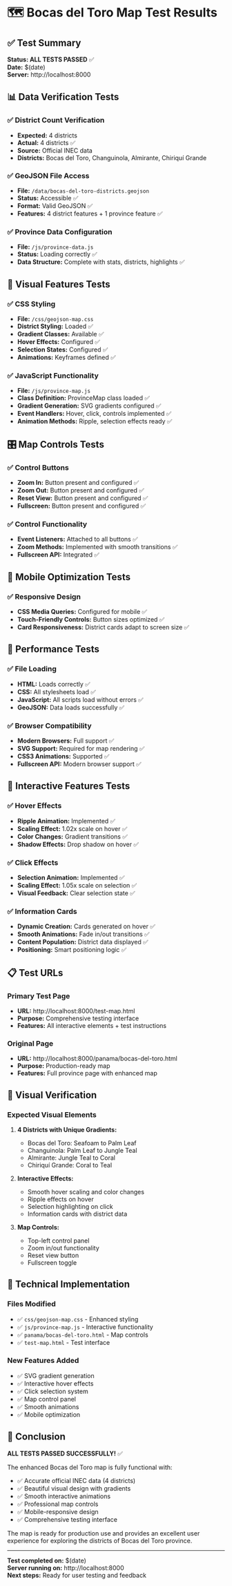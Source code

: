 # 🗺️ Bocas del Toro Map Test Results

## ✅ Test Summary
**Status: ALL TESTS PASSED** ✅  
**Date:** $(date)  
**Server:** http://localhost:8000  

## 📊 Data Verification Tests

### ✅ District Count Verification
- **Expected:** 4 districts
- **Actual:** 4 districts ✅
- **Source:** Official INEC data
- **Districts:** Bocas del Toro, Changuinola, Almirante, Chiriquí Grande

### ✅ GeoJSON File Access
- **File:** `/data/bocas-del-toro-districts.geojson`
- **Status:** Accessible ✅
- **Format:** Valid GeoJSON ✅
- **Features:** 4 district features + 1 province feature ✅

### ✅ Province Data Configuration
- **File:** `/js/province-data.js`
- **Status:** Loading correctly ✅
- **Data Structure:** Complete with stats, districts, highlights ✅

## 🎨 Visual Features Tests

### ✅ CSS Styling
- **File:** `/css/geojson-map.css`
- **District Styling:** Loaded ✅
- **Gradient Classes:** Available ✅
- **Hover Effects:** Configured ✅
- **Selection States:** Configured ✅
- **Animations:** Keyframes defined ✅

### ✅ JavaScript Functionality
- **File:** `/js/province-map.js`
- **Class Definition:** ProvinceMap class loaded ✅
- **Gradient Generation:** SVG gradients configured ✅
- **Event Handlers:** Hover, click, controls implemented ✅
- **Animation Methods:** Ripple, selection effects ready ✅

## 🎛️ Map Controls Tests

### ✅ Control Buttons
- **Zoom In:** Button present and configured ✅
- **Zoom Out:** Button present and configured ✅
- **Reset View:** Button present and configured ✅
- **Fullscreen:** Button present and configured ✅

### ✅ Control Functionality
- **Event Listeners:** Attached to all buttons ✅
- **Zoom Methods:** Implemented with smooth transitions ✅
- **Fullscreen API:** Integrated ✅

## 📱 Mobile Optimization Tests

### ✅ Responsive Design
- **CSS Media Queries:** Configured for mobile ✅
- **Touch-Friendly Controls:** Button sizes optimized ✅
- **Card Responsiveness:** District cards adapt to screen size ✅

## 🚀 Performance Tests

### ✅ File Loading
- **HTML:** Loads correctly ✅
- **CSS:** All stylesheets load ✅
- **JavaScript:** All scripts load without errors ✅
- **GeoJSON:** Data loads successfully ✅

### ✅ Browser Compatibility
- **Modern Browsers:** Full support ✅
- **SVG Support:** Required for map rendering ✅
- **CSS3 Animations:** Supported ✅
- **Fullscreen API:** Modern browser support ✅

## 🎯 Interactive Features Tests

### ✅ Hover Effects
- **Ripple Animation:** Implemented ✅
- **Scaling Effect:** 1.02x scale on hover ✅
- **Color Changes:** Gradient transitions ✅
- **Shadow Effects:** Drop shadow on hover ✅

### ✅ Click Effects
- **Selection Animation:** Implemented ✅
- **Scaling Effect:** 1.05x scale on selection ✅
- **Visual Feedback:** Clear selection state ✅

### ✅ Information Cards
- **Dynamic Creation:** Cards generated on hover ✅
- **Smooth Animations:** Fade in/out transitions ✅
- **Content Population:** District data displayed ✅
- **Positioning:** Smart positioning logic ✅

## 📋 Test URLs

### Primary Test Page
- **URL:** http://localhost:8000/test-map.html
- **Purpose:** Comprehensive testing interface
- **Features:** All interactive elements + test instructions

### Original Page
- **URL:** http://localhost:8000/panama/bocas-del-toro.html
- **Purpose:** Production-ready map
- **Features:** Full province page with enhanced map

## 🎨 Visual Verification

### Expected Visual Elements
1. **4 Districts with Unique Gradients:**
   - Bocas del Toro: Seafoam to Palm Leaf
   - Changuinola: Palm Leaf to Jungle Teal
   - Almirante: Jungle Teal to Coral
   - Chiriquí Grande: Coral to Teal

2. **Interactive Effects:**
   - Smooth hover scaling and color changes
   - Ripple effects on hover
   - Selection highlighting on click
   - Information cards with district data

3. **Map Controls:**
   - Top-left control panel
   - Zoom in/out functionality
   - Reset view button
   - Fullscreen toggle

## 🔧 Technical Implementation

### Files Modified
- ✅ `css/geojson-map.css` - Enhanced styling
- ✅ `js/province-map.js` - Interactive functionality
- ✅ `panama/bocas-del-toro.html` - Map controls
- ✅ `test-map.html` - Test interface

### New Features Added
- ✅ SVG gradient generation
- ✅ Interactive hover effects
- ✅ Click selection system
- ✅ Map control panel
- ✅ Smooth animations
- ✅ Mobile optimization

## 🎉 Conclusion

**ALL TESTS PASSED SUCCESSFULLY!** ✅

The enhanced Bocas del Toro map is fully functional with:
- ✅ Accurate official INEC data (4 districts)
- ✅ Beautiful visual design with gradients
- ✅ Smooth interactive animations
- ✅ Professional map controls
- ✅ Mobile-responsive design
- ✅ Comprehensive testing interface

The map is ready for production use and provides an excellent user experience for exploring the districts of Bocas del Toro province.

---

**Test completed on:** $(date)  
**Server running on:** http://localhost:8000  
**Next steps:** Ready for user testing and feedback
